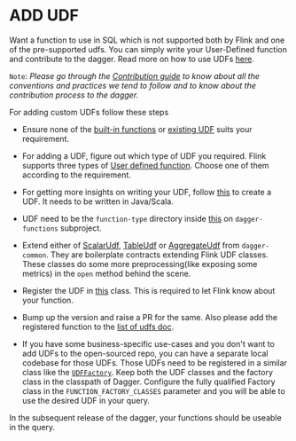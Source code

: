# ADD UDF

Want a function to use in SQL which is not supported both by Flink and one of the pre-supported udfs. You can simply write your User-Defined function and contribute to the dagger. Read more on how to use UDFs [here](docs/../../guides/use_udf.md).

`Note`: _Please go through the [Contribution guide](docs/../../contribute/contribution.md) to know about all the conventions and practices we tend to follow and to know about the contribution process to the dagger._

For adding custom UDFs follow these steps

- Ensure none of the [built-in functions](https://ci.apache.org/projects/flink/flink-docs-master/docs/dev/table/functions/systemfunctions) or [existing UDF](docs/../../reference/udfs.md) suits your requirement.
- For adding a UDF, figure out which type of UDF you required. Flink supports three types of [User defined function](https://ci.apache.org/projects/flink/flink-docs-release-1.9/dev/table/udfs.html). Choose one of them according to the requirement.

- For getting more insights on writing your UDF, follow [this](https://ci.apache.org/projects/flink/flink-docs-release-1.9/dev/table/udfs.html) to create a UDF. It needs to be written in Java/Scala.

- UDF need to be the `function-type` directory inside [this](https://github.com/odpf/dagger/tree/main/dagger-functions/src/main/java/io/odpf/dagger/functions/udfs) on `dagger-functions` subproject.

- Extend either of [ScalarUdf](https://github.com/odpf/dagger/blob/main/dagger-common/src/main/java/io/odpf/dagger/common/udfs/ScalarUdf.java), [TableUdf](https://github.com/odpf/dagger/blob/main/dagger-common/src/main/java/io/odpf/dagger/common/udfs/TableUdf.java) or [AggregateUdf](https://github.com/odpf/dagger/blob/main/dagger-common/src/main/java/io/odpf/dagger/common/udfs/AggregateUdf.java) from `dagger-common`. They are boilerplate contracts extending Flink UDF classes. These classes do some more preprocessing(like exposing some metrics) in the `open` method behind the scene.

- Register the UDF in [this](https://github.com/odpf/dagger/blob/main/dagger-functions/src/main/java/io/odpf/dagger/functions/udfs/factories/FunctionFactory.java) class. This is required to let Flink know about your function.

- Bump up the version and raise a PR for the same. Also please add the registered function to the [list of udfs doc](docs/../../reference/udfs.md).

- If you have some business-specific use-cases and you don't want to add UDFs to the open-sourced repo, you can have a separate local codebase for those UDFs. Those UDFs need to be registered in a similar class like the [`UDFFactory`](https://github.com/odpf/dagger/blob/main/dagger-common/src/main/java/io/odpf/dagger/common/udfs/UdfFactory.java). Keep both the UDF classes and the factory class in the classpath of Dagger. Configure the fully qualified Factory class in the `FUNCTION_FACTORY_CLASSES` parameter and you will be able to use the desired UDF in your query.

In the subsequent release of the dagger, your functions should be useable in the query.
